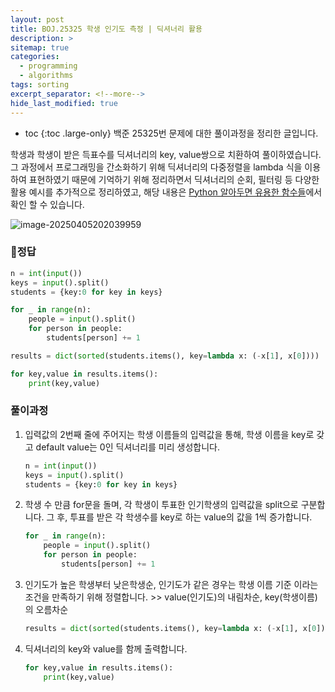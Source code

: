 ```yaml
---
layout: post
title: BOJ.25325 학생 인기도 측정 | 딕셔너리 활용
description: >
sitemap: true
categories: 
  - programming
  - algorithms
tags: sorting
excerpt_separator: <!--more-->
hide_last_modified: true
---
```

* toc
{:toc .large-only}
백준 25325번 문제에 대한 풀이과정을 정리한 글입니다.

학생과 학생이 받은 득표수를 딕셔너리의 key, value쌍으로 치환하여 풀이하였습니다. 그 과정에서 프로그래밍을 간소화하기 위해 딕셔너리의 다중정렬을 lambda 식을 이용하여 표현하였기 때문에 기억하기 위해 정리하면서 딕셔너리의 순회, 필터링 등 다양한 활용 예시를 추가적으로 정리하였고, 해당 내용은 [Python 알아두면 유용한 함수들](/development/python/2025-03-24-python-01함수/)에서 확인 할 수 있습니다.

<!--more-->

![image-20250405202039959](../../../images/2025-04-05-01Boj25325/image-20250405202039959.png)

### 📌정답
```python
n = int(input())
keys = input().split()
students = {key:0 for key in keys}

for _ in range(n):
    people = input().split()
    for person in people:
        students[person] += 1

results = dict(sorted(students.items(), key=lambda x: (-x[1], x[0])))

for key,value in results.items():
    print(key,value)
```

### 풀이과정

1. 입력값의 2번째 줄에 주어지는 학생 이름들의 입력값을 통해, 학생 이름을 key로 갖고 default value는 0인 딕셔너리를 미리 생성합니다. 

   ```python
   n = int(input())
   keys = input().split()
   students = {key:0 for key in keys}
   ```

2. 학생 수 만큼 for문을 돌며, 각 학생이 투표한 인기학생의 입력값을 split으로 구분합니다. 그 후, 투표를 받은 각 학생수를 key로 하는 value의 값을 1씩 증가합니다.

   ```python
   for _ in range(n):
       people = input().split()
       for person in people:
           students[person] += 1
   ```

3. 인기도가 높은 학생부터 낮은학생순, 인기도가 같은 경우는 학생 이름 기준 이라는 조건을 만족하기 위해 정렬합니다. >> value(인기도)의 내림차순, key(학생이름)의 오름차순

   ```python
   results = dict(sorted(students.items(), key=lambda x: (-x[1], x[0])))
   ```

4. 딕셔너리의 key와 value를 함께 출력합니다.

   ```python
   for key,value in results.items():
       print(key,value)
   ```



